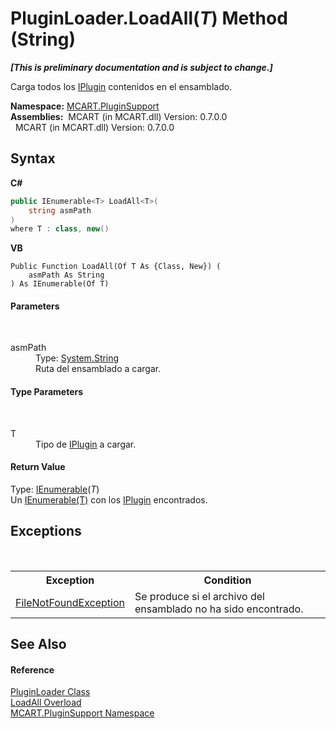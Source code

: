 # PluginLoader.LoadAll(*T*) Method (String)
 _**\[This is preliminary documentation and is subject to change.\]**_

Carga todos los <a href="4ee0e2a7-cfcb-eb2f-49cb-5ac7500b7e3d">IPlugin</a> contenidos en el ensamblado.

**Namespace:**&nbsp;<a href="4abc7841-aae2-1ecc-94fa-a3d251746bda">MCART.PluginSupport</a><br />**Assemblies:**&nbsp;&nbsp;MCART (in MCART.dll) Version: 0.7.0.0<br />&nbsp;&nbsp;MCART (in MCART.dll) Version: 0.7.0.0<br />

## Syntax

**C#**<br />
``` C#
public IEnumerable<T> LoadAll<T>(
	string asmPath
)
where T : class, new()

```

**VB**<br />
``` VB
Public Function LoadAll(Of T As {Class, New}) ( 
	asmPath As String
) As IEnumerable(Of T)
```


#### Parameters
&nbsp;<dl><dt>asmPath</dt><dd>Type: <a href="http://msdn2.microsoft.com/es-es/library/s1wwdcbf" target="_blank">System.String</a><br />Ruta del ensamblado a cargar.</dd></dl>

#### Type Parameters
&nbsp;<dl><dt>T</dt><dd>Tipo de <a href="4ee0e2a7-cfcb-eb2f-49cb-5ac7500b7e3d">IPlugin</a> a cargar.</dd></dl>

#### Return Value
Type: <a href="http://msdn2.microsoft.com/es-es/library/9eekhta0" target="_blank">IEnumerable</a>(*T*)<br />Un <a href="http://msdn2.microsoft.com/es-es/library/9eekhta0" target="_blank">IEnumerable(T)</a> con los <a href="4ee0e2a7-cfcb-eb2f-49cb-5ac7500b7e3d">IPlugin</a> encontrados.

## Exceptions
&nbsp;<table><tr><th>Exception</th><th>Condition</th></tr><tr><td><a href="http://msdn2.microsoft.com/es-es/library/dzyy5k3x" target="_blank">FileNotFoundException</a></td><td>Se produce si el archivo del ensamblado no ha sido encontrado.</td></tr></table>

## See Also


#### Reference
<a href="961fb8fe-a926-cf52-d271-b6bb6d9ab92a">PluginLoader Class</a><br /><a href="8d3cea78-2f25-d37a-d3fb-3fc1c895606c">LoadAll Overload</a><br /><a href="4abc7841-aae2-1ecc-94fa-a3d251746bda">MCART.PluginSupport Namespace</a><br />